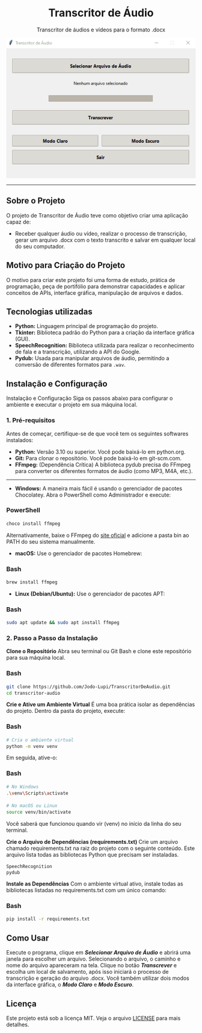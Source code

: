 <div align="center">

<h1>Transcritor de Áudio</h1>

Transcritor de áudios e vídeos para o formato .docx

<img src="/Animação.gif" />

</div>

---

## Sobre o Projeto

O projeto de Transcritor de Áudio teve como objetivo criar uma aplicação capaz de: 
- Receber qualquer áudio ou vídeo, realizar o processo de transcrição, gerar um arquivo .docx com o texto transcrito e salvar em qualquer local do seu computador. 

## Motivo para Criação do Projeto

O motivo para criar este projeto foi uma forma de estudo, prática de programação, peça de portifólio para demonstrar capacidades e aplicar conceitos de APIs, interface gráfica, manipulação de arquivos e dados.

## Tecnologias utilizadas

- **Python:** Linguagem principal de programação do projeto.
- **Tkinter:** Biblioteca padrão do Python para a criação da interface gráfica (GUI).
- **SpeechRecognition:** Biblioteca utilizada para realizar o reconhecimento de fala e a transcrição, utilizando a API do Google.
- **Pydub:** Usada para manipular arquivos de áudio, permitindo a conversão de diferentes formatos para `.wav`.

## Instalação e Configuração

Instalação e Configuração
Siga os passos abaixo para configurar o ambiente e executar o projeto em sua máquina local.

### 1. Pré-requisitos
Antes de começar, certifique-se de que você tem os seguintes softwares instalados:

- **Python:** Versão 3.10 ou superior. Você pode baixá-lo em python.org.
- **Git:** Para clonar o repositório. Você pode baixá-lo em git-scm.com.
- **FFmpeg:** (Dependência Crítica) A biblioteca pydub precisa do FFmpeg para converter os diferentes formatos de áudio (como MP3, M4A, etc.).

---

- **Windows:**
    A maneira mais fácil é usando o gerenciador de pacotes Chocolatey. Abra o PowerShell como Administrador e execute:
### PowerShell
```powershell
choco install ffmpeg
```
Alternativamente, baixe o FFmpeg do [site oficial](https://ffmpeg.org/download.html) e adicione a pasta bin ao PATH do seu sistema manualmente.

- **macOS:**
    Use o gerenciador de pacotes Homebrew:
### Bash
```bash
brew install ffmpeg
```

- **Linux (Debian/Ubuntu):**
    Use o gerenciador de pacotes APT:

### Bash
```bash
sudo apt update && sudo apt install ffmpeg
```


### 2. Passo a Passo da Instalação

**Clone o Repositório**
Abra seu terminal ou Git Bash e clone este repositório para sua máquina local.

### Bash
```bash
git clone https://github.com/Jodo-Lupi/TranscritorDeAudio.git
cd transcritor-audio
```

**Crie e Ative um Ambiente Virtual**
É uma boa prática isolar as dependências do projeto. Dentro da pasta do projeto, execute:

### Bash
```bash
# Cria o ambiente virtual
python -m venv venv
```
Em seguida, ative-o:

### Bash
```bash
# No Windows
.\venv\Scripts\activate

# No macOS ou Linux
source venv/bin/activate
```
Você saberá que funcionou quando vir (venv) no início da linha do seu terminal.

**Crie o Arquivo de Dependências (requirements.txt)**
Crie um arquivo chamado requirements.txt na raiz do projeto com o seguinte conteúdo. Este arquivo lista todas as bibliotecas Python que precisam ser instaladas.

```
SpeechRecognition
pydub
```

**Instale as Dependências**
Com o ambiente virtual ativo, instale todas as bibliotecas listadas no requirements.txt com um único comando:

### Bash
```bash
pip install -r requirements.txt
```

## Como Usar

Execute o programa, clique em ***Selecionar Arquivo de Áudio*** e abrirá uma janela para escolher um arquivo. Selecionando o arquivo, o caminho e nome do arquivo apareceram na tela. Clique no botão ***Transcrever*** e escolha um local de salvamento, após isso iniciará o processo de transcrição e geração do arquivo .docx. 
Você também utilizar dois modos da interface gráfica, o ***Modo Claro*** e ***Modo Escuro***.

## Licença

Este projeto está sob a licença MIT. Veja o arquivo [LICENSE](/LICENSE) para mais detalhes.
